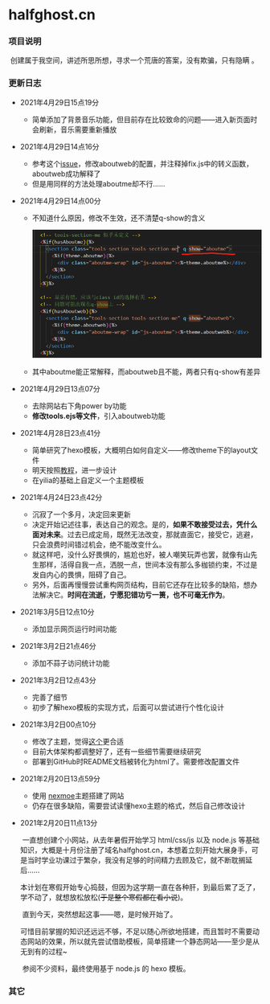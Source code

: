# halfghost.cn

### 项目说明

​	创建属于我空间，讲述所思所想，寻求一个荒唐的答案，没有欺骗，只有隐瞒 。

### 更新日志

+   2021年4月29日15点19分

    +   简单添加了背景音乐功能，但目前存在比较致命的问题——进入新页面时会刷新，音乐需要重新播放
    
+   2021年4月29日14点16分

    +   参考这个[issue](https://github.com/litten/hexo-theme-yilia/issues/715)，修改aboutweb的配置，并注释掉fix.js中的转义函数，aboutweb成功解释了
    +   但是用同样的方法处理aboutme却不行……
    
+   2021年4月29日14点00分

    +   不知道什么原因，修改不生效，还不清楚q-show的含义
    
        <img src="README/image-20210429140120967.png" alt="image-20210429140120967" style="zoom: 67%;" />
    
    +   其中aboutme能正常解释，而aboutweb且不能，两者只有q-show有差异
    
+   2021年4月29日13点07分

    +   去除网站右下角power by功能
    +   **修改tools.ejs等文件**，引入aboutweb功能
    
+   2021年4月28日23点41分

    +   简单研究了hexo模板，大概明白如何自定义——修改theme下的layout文件
    +   明天按照[教程](https://hexo.io/zh-cn/docs/templates)，进一步设计
    +   在yilia的基础上自定义一个主题模板
    
+   2021年4月24日23点42分

    +   沉寂了一个多月，决定回来更新
    +   决定开始记述往事，表达自己的观念。是的，**如果不敢接受过去，凭什么面对未来**。过去已成定局，既然无法改变，那就直面它，接受它，逃避，只会浪费时间错过机会，绝不能改变什么。
    +   就这样吧，没什么好畏惧的，尴尬也好，被人嘲笑玩弄也罢，就像有山先生那样，活得自我一点，洒脱一点，世间本没有那么多枷锁约束，不过是发自内心的畏惧，阻碍了自己。
    +   另外，后面再慢慢尝试重构网页结构，目前它还存在比较多的缺陷，想办法解决它。**时间在流逝，宁愿犯错功亏一篑，也不可毫无作为**。
    
+   2021年3月5日12点10分

    +   添加显示网页运行时间功能
    
+   2021年3月2日21点46分

    +   添加不蒜子访问统计功能
    
+   2021年3月2日12点43分

    +   完善了细节
    +   初步了解hexo模板的实现方式，后面可以尝试进行个性化设计
    
+   2021年3月2日00点10分

    +   修改了主题，觉得[这个](https://github.com/litten/hexo-theme-yilia)更合适
    +   目前大体架构都调整好了，还有一些细节需要继续研究
    +   部署到GitHub时README文档被转化为html了。需要修改配置文件
    
+   2021年2月20日13点59分

    +   使用 [nexmoe](https://github.com/theme-nexmoe/hexo-theme-nexmoe)主题搭建了网站
    +   仍存在很多缺陷，需要尝试读懂hexo主题的格式，然后自己修改设计
    
+   2021年2月20日11点13分

    ​	一直想创建个小网站，从去年暑假开始学习 html/css/js 以及 node.js 等基础知识，大概是十月份注册了域名halfghost.cn，本想着立刻开始大展身手，可是当时学业功课过于繁杂，我没有足够的时间精力去顾及它，就不断耽搁延后……
    
    ​	本计划在寒假开始专心捣鼓，但因为这学期一直在各种肝，到最后累了乏了，学不动了，就想放松放松(~~于是整个寒假都在看小说~~)。

    ​	直到今天，突然想起这事——嗯，是时候开始了。

    ​	可惜目前掌握的知识还远远不够，不足以随心所欲地搭建，而且暂时不需要动态网站的效果，所以就先尝试借助模板，简单搭建一个静态网站——至少是从无到有的过程~
    
    ​	参阅不少资料，最终使用基于 node.js 的 hexo 模板。

### 其它

